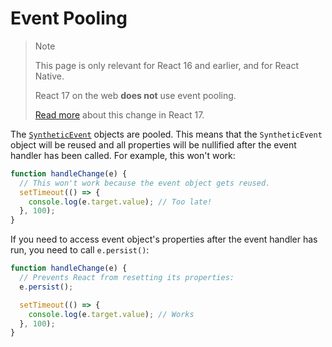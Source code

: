 # Event Pooling


>Note
>
>This page is only relevant for React 16 and earlier, and for React Native.
>
>React 17 on the web **does not** use event pooling.
>
>[Read more](/blog/2020/08/10/react-v17-rc.html#no-event-pooling) about this change in React 17.

The [`SyntheticEvent`](/docs/events.html) objects are pooled. This means that the `SyntheticEvent` object will be reused and all properties will be nullified after the event handler has been called. For example, this won't work:

```javascript
function handleChange(e) {
  // This won't work because the event object gets reused.
  setTimeout(() => {
    console.log(e.target.value); // Too late!
  }, 100);
}
```

If you need to access event object's properties after the event handler has run, you need to call `e.persist()`:

```javascript
function handleChange(e) {
  // Prevents React from resetting its properties:
  e.persist();

  setTimeout(() => {
    console.log(e.target.value); // Works
  }, 100);
}
```
